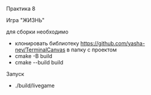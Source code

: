 Практика 8

Игра "ЖИЗНЬ"

для сборки необходимо
- клонировать библиотеку https://github.com/yasha-nev/TerminalCanvas в папку с проектом
- cmake -B build
- cmake --build build

Запуск
- ./build/livegame
